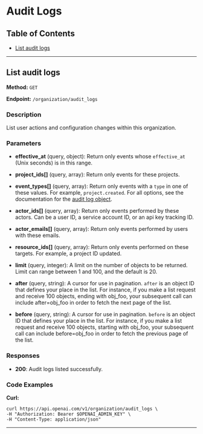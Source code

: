 # Audit Logs

## Table of Contents

- [List audit logs](#list-audit-logs)

---

## List audit logs

**Method:** `GET`

**Endpoint:** `/organization/audit_logs`

### Description

List user actions and configuration changes within this organization.

### Parameters

- **effective_at** (query, object): Return only events whose `effective_at` (Unix seconds) is in this range.
- **project_ids[]** (query, array): Return only events for these projects.
- **event_types[]** (query, array): Return only events with a `type` in one of these values. For example, `project.created`. For all options, see the documentation for the [audit log object](https://platform.openai.com/docs/api-reference/audit-logs/object).
- **actor_ids[]** (query, array): Return only events performed by these actors. Can be a user ID, a service account ID, or an api key tracking ID.
- **actor_emails[]** (query, array): Return only events performed by users with these emails.
- **resource_ids[]** (query, array): Return only events performed on these targets. For example, a project ID updated.
- **limit** (query, integer): A limit on the number of objects to be returned. Limit can range between 1 and 100, and the default is 20.

- **after** (query, string): A cursor for use in pagination. `after` is an object ID that defines your place in the list. For instance, if you make a list request and receive 100 objects, ending with obj_foo, your subsequent call can include after=obj_foo in order to fetch the next page of the list.

- **before** (query, string): A cursor for use in pagination. `before` is an object ID that defines your place in the list. For instance, if you make a list request and receive 100 objects, starting with obj_foo, your subsequent call can include before=obj_foo in order to fetch the previous page of the list.


### Responses

- **200**: Audit logs listed successfully.

### Code Examples

**Curl:**

```curl
curl https://api.openai.com/v1/organization/audit_logs \
-H "Authorization: Bearer $OPENAI_ADMIN_KEY" \
-H "Content-Type: application/json"

```

---

